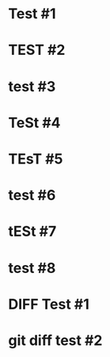 # Test #1
# TEST #2
# test #3
# TeSt #4
# TEsT #5
# test #6
# tESt #7
# test #8
# DIFF Test #1
# git diff test #2